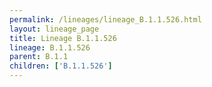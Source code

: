```yaml
---
permalink: /lineages/lineage_B.1.1.526.html
layout: lineage_page
title: Lineage B.1.1.526
lineage: B.1.1.526
parent: B.1.1
children: ['B.1.1.526']
---
```

